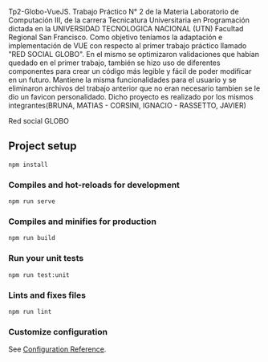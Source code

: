 Tp2-Globo-VueJS.
Trabajo Práctico N° 2 de la Materia Laboratorio de Computación III, de la carrera Tecnicatura Universitaria en Programación dictada en la UNIVERSIDAD TECNOLOGICA NACIONAL (UTN) Facultad Regional San Francisco. Como objetivo teníamos la adaptación e implementación de VUE con respecto al primer trabajo práctico llamado "RED SOCIAL GLOBO". En el mismo se optimizaron validaciones que habían quedado en el primer trabajo, también se hizo uso de diferentes componentes para crear un código más legible y fácil de poder modificar en un futuro. Mantiene la misma funcionalidades para el usuario y se eliminaron archivos del trabajo anterior que no eran necesario tambien se le dio un favicon personalidado. Dicho proyecto es realizado por los mismos integrantes(BRUNA, MATIAS - CORSINI, IGNACIO - RASSETTO, JAVIER)

Red social GLOBO
## Project setup
```
npm install
```

### Compiles and hot-reloads for development
```
npm run serve
```

### Compiles and minifies for production
```
npm run build
```

### Run your unit tests
```
npm run test:unit
```

### Lints and fixes files
```
npm run lint
```

### Customize configuration
See [Configuration Reference](https://cli.vuejs.org/config/).

